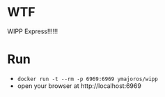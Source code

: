 # WTF
WIPP Express!!!!!!

# Run
* `docker run -t --rm -p 6969:6969 ymajoros/wipp`
* open your browser at http://localhost:6969
